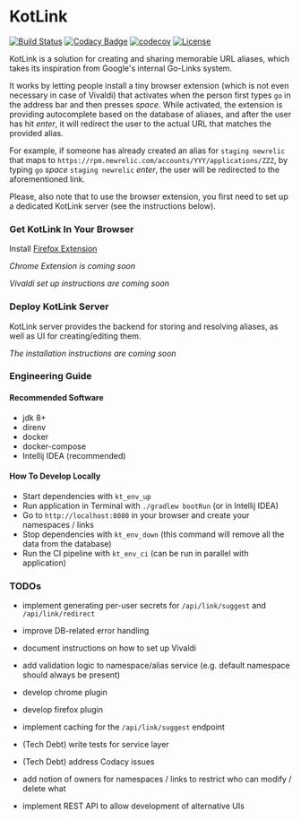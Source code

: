 # KotLink
[![Build Status](https://travis-ci.org/ilya40umov/KotLink.png?branch=master)](https://travis-ci.org/ilya40umov/KotLink)
[![Codacy Badge](https://api.codacy.com/project/badge/Grade/1a55315857b44bb78aab3a87da4f61ec)](https://www.codacy.com/app/ilya40umov/KotLink?utm_source=github.com&amp;utm_medium=referral&amp;utm_content=ilya40umov/KotLink&amp;utm_campaign=Badge_Grade)
[![codecov](https://codecov.io/gh/ilya40umov/KotLink/branch/master/graph/badge.svg)](https://codecov.io/gh/ilya40umov/KotLink)
[![License](https://img.shields.io/badge/License-Apache%202.0-blue.svg)](https://opensource.org/licenses/Apache-2.0)

KotLink is a solution for creating and sharing memorable URL aliases, 
which takes its inspiration from Google's internal Go-Links system.

It works by letting people install a tiny browser extension 
(which is not even necessary in case of Vivaldi)
that activates when the person first types `go` in the address bar and then presses *space*. 
While activated, the extension is providing autocomplete based on the database of aliases,
and after the user has hit *enter*, it will redirect the user to the actual URL that matches the provided alias.

For example, if someone has already created an alias for `staging newrelic` 
that maps to `https://rpm.newrelic.com/accounts/YYY/applications/ZZZ`,
by typing `go` *space* `staging newrelic` *enter*, the user will be redirected to the aforementioned link.

Please, also note that to use the browser extension, you first need to set up a dedicated KotLink server
(see the instructions below).

### Get KotLink In Your Browser

Install [Firefox Extension](https://addons.mozilla.org/en-US/firefox/addon/kotlink-browser-extension)

*Chrome Extension is coming soon*

*Vivaldi set up instructions are coming soon*

### Deploy KotLink Server

KotLink server provides the backend for storing and resolving aliases, 
as well as UI for creating/editing them.

*The installation instructions are coming soon*

### Engineering Guide

#### Recommended Software
* jdk 8+
* direnv
* docker
* docker-compose
* Intellij IDEA (recommended)

#### How To Develop Locally
* Start dependencies with `kt_env_up`
* Run application in Terminal with `./gradlew bootRun` (or in Intellij IDEA)
* Go to `http://localhost:8080` in your browser and create your namespaces / links
* Stop dependencies with `kt_env_down` (this command will remove all the data from the database)
* Run the CI pipeline with `kt_env_ci` (can be run in parallel with application)

### TODOs
* implement generating per-user secrets for `/api/link/suggest` and `/api/link/redirect`
* improve DB-related error handling
* document instructions on how to set up Vivaldi
* add validation logic to namespace/alias service (e.g. default namespace should always be present)
* develop chrome plugin
* develop firefox plugin
* implement caching for the `/api/link/suggest` endpoint

* (Tech Debt) write tests for service layer
* (Tech Debt) address Codacy issues

* add notion of owners for namespaces / links to restrict who can modify / delete what
* implement REST API to allow development of alternative UIs